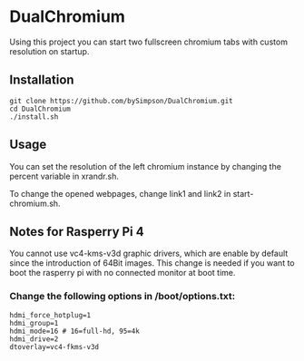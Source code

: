 # DualChromium
Using this project you can start two fullscreen chromium tabs with custom resolution on startup.

## Installation
```
git clone https://github.com/bySimpson/DualChromium.git
cd DualChromium
./install.sh
```

## Usage
You can set the resolution of the left chromium instance by changing the percent variable in xrandr.sh.

To change the opened webpages, change link1 and link2 in start-chromium.sh.

## Notes for Rasperry Pi 4
You cannot use vc4-kms-v3d graphic drivers, which are enable by default since the introduction of 64Bit images. This change is needed if you want to boot the rasperry pi with no connected monitor at boot time.

### Change the following options in /boot/options.txt:
```
hdmi_force_hotplug=1
hdmi_group=1
hdmi_mode=16 # 16=full-hd, 95=4k
hdmi_drive=2
dtoverlay=vc4-fkms-v3d
```
